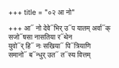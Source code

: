 +++
title = "०२ आ नो"

+++
आ᳓ नो देवे᳓भिर् उ᳓प यातम् अर्वा᳓क्  
सजो᳓षसा नासतिया र᳓थेन  
युवो᳓र् हि᳓ नः सखिया᳓ पि᳓त्रियाणि  
समानो᳓ ब᳓न्धुर् उत᳓ त᳓स्य वित्तम्